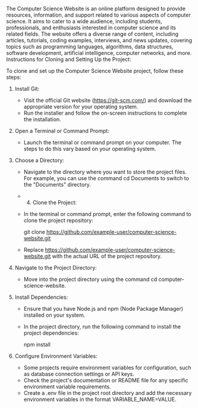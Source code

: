 The Computer Science Website is an online platform designed to provide resources, information, and support related to various aspects of computer science. It aims to cater to a wide audience, including students, professionals, and enthusiasts interested in computer science and its related fields. The website offers a diverse range of content, including articles, tutorials, coding examples, interviews, and news updates, covering topics such as programming languages, algorithms, data structures, software development, artificial intelligence, computer networks, and more.
Instructions for Cloning and Setting Up the Project:

To clone and set up the Computer Science Website project, follow these steps:

1. Install Git:
   - Visit the official Git website (https://git-scm.com/) and download the appropriate version for your operating system.
   - Run the installer and follow the on-screen instructions to complete the installation.

2. Open a Terminal or Command Prompt:
   - Launch the terminal or command prompt on your computer. The steps to do this vary based on your operating system.

3. Choose a Directory:
   - Navigate to the directory where you want to store the project files. For example, you can use the command cd Documents to switch to the "Documents" directory.
   - 4. Clone the Project:
   - In the terminal or command prompt, enter the following command to clone the project repository:
     
     git clone https://github.com/example-user/computer-science-website.git
     
   - Replace https://github.com/example-user/computer-science-website.git with the actual URL of the project repository.

5. Navigate to the Project Directory:
   - Move into the project directory using the command cd computer-science-website.

6. Install Dependencies:
   - Ensure that you have Node.js and npm (Node Package Manager) installed on your system.
   - In the project directory, run the following command to install the project dependencies:
     
     npm install
     

7. Configure Environment Variables:
   - Some projects require environment variables for configuration, such as database connection settings or API keys.
   - Check the project's documentation or README file for any specific environment variable requirements.
   - Create a .env file in the project root directory and add the necessary environment variables in the format VARIABLE_NAME=VALUE.



